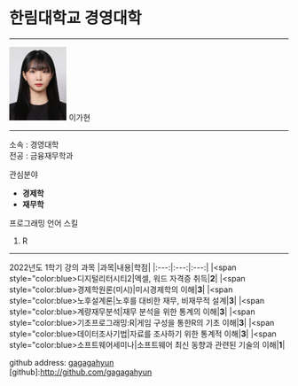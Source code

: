 # 한림대학교 경영대학
---
<img src=lgh.jpg height=133 widht=261>
이가현

---

소속 : 경영대학   
전공 : 금융재무학과   

관심분야   
* **경제학**   
* **재무학**

프로그래밍 언어 스킬   
1. R

-------------------------

2022년도 1학기 강의 과목
|과목|내용|학점|
|:---:|:---:|:---:|
|<span style="color:blue>디지털리터시티2|엑셀, 워드 자격증 취득|**2**|
|<span style="color:blue>경제학원론(미시)|미시경제학의 이해|**3**|
|<span style="color:blue>노후설계론|노후를 대비한 재무, 비재무적 설계|**3**|
|<span style="color:blue>계량재무분석|재무 분석을 위한 통계의 이해|**3**|
|<span style="color:blue>기초프로그래밍:R|게임 구성을 통한R의 기초 이해|**3**|
|<span style="color:blue>데이터조사기법|자료를 조사하기 위한 통계적 이해|**3**|
|<span style="color:blue>소프트웨어세미나|소프트웨어 최신 동향과 관련된 기술의 이해|**1**|


github address: [gagagahyun](github)   
[github]:http://github.com/gagagahyun
